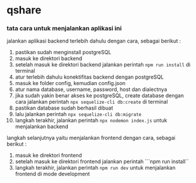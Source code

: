 # qshare
### tata cara untuk menjalankan aplikasi ini

jalankan aplikasi backend terlebih dahulu dengan cara, sebagai berikut :
1. pastikan sudah menginstall postgreSQL
2. masuk ke direktori backend
3. setelah masuk ke direktori backend jalankan perintah ```npm run install``` di terminal 
4. atur terlebih dahulu konektifitas backend dengan postgreSQL
5. masuk ke folder config, kemudian config.json
6. atur nama database, username, password, host dan dialectnya
7. jika sudah yakin benar akses ke postgreSQL, create database dengan cara jalankan perintah ```npx sequelize-cli db:create``` di terminal
8. pastikan database sudah berhasil dibuat
9. lalu jalankan perintah ```npx sequelize-cli db:migrate```
10. langkah terakhir, jalankan perintah ```npx nodemon index.js``` untuk menjalankan backend

langkah selanjutnya yaitu menjalankan frontend dengan cara, sebagai berikut :
1. masuk ke direktori frontend
2. setelah masuk ke direktori frontend jalankan perintah ```npm run install``
3. langkah terakhir, jalankan perintah ```npm run dev``` untuk menjalankan frontend di mode development
